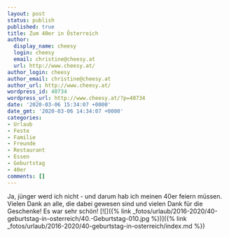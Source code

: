 ```yaml
---
layout: post
status: publish
published: true
title: Zum 40er in Österreich
author:
  display_name: cheesy
  login: cheesy
  email: christine@cheesy.at
  url: http://www.cheesy.at/
author_login: cheesy
author_email: christine@cheesy.at
author_url: http://www.cheesy.at/
wordpress_id: 40734
wordpress_url: http://www.cheesy.at/?p=40734
date: '2020-03-06 15:34:07 +0000'
date_gmt: '2020-03-06 14:34:07 +0000'
categories:
- Urlaub
- Feste
- Familie
- Freunde
- Restaurant
- Essen
- Geburtstag
- 40er
comments: []
---
```

Ja, jünger werd ich nicht - und darum hab ich meinen 40er feiern müssen. Vielen Dank an alle, die dabei gewesen sind und vielen Dank für die Geschenke! Es war sehr schön!
[![]({% link _fotos/urlaub/2016-2020/40-geburtstag-in-osterreich/40.-Geburtstag-010.jpg %})]({% link _fotos/urlaub/2016-2020/40-geburtstag-in-osterreich/index.md %})
